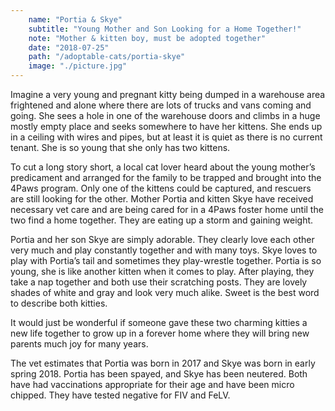 ```yaml
---
    name: "Portia & Skye"
    subtitle: "Young Mother and Son Looking for a Home Together!"
    note: "Mother & kitten boy, must be adopted together"
    date: "2018-07-25"
    path: "/adoptable-cats/portia-skye"
    image: "./picture.jpg"
---
```


Imagine a very young and pregnant kitty being dumped in a warehouse area frightened and alone where there are lots of trucks and vans coming and going. She sees a hole in one of the warehouse doors and climbs in a huge mostly empty place and seeks somewhere to have her kittens. She ends up in a ceiling with wires and pipes, but at least it is quiet as there is no current tenant. She is so young that she only has two kittens.

To cut a long story short, a local cat lover heard about the young mother’s predicament and arranged for the family to be trapped and brought into the 4Paws program. Only one of the kittens could be captured, and rescuers are still looking for the other. Mother Portia and kitten Skye have received necessary vet care and are being cared for in a 4Paws foster home until the two find a home together. They are eating up a storm and gaining weight.

Portia and her son Skye are simply adorable. They clearly love each other very much and play constantly together and with many toys. Skye loves to play with Portia’s tail and sometimes they play-wrestle together. Portia is so young, she is like another kitten when it comes to play. After playing, they take a nap together and both use their scratching posts. They are lovely shades of white and gray and look very much alike. Sweet is the best word to describe both kitties.

It would just be wonderful if someone gave these two charming kitties a new life together to grow up in a forever home where they will bring new parents much joy for many years.

The vet estimates that Portia was born in 2017 and Skye was born in early spring 2018. Portia has been spayed, and Skye has been neutered. Both have had vaccinations appropriate for their age and have been micro chipped. They have tested negative for FIV and FeLV.
